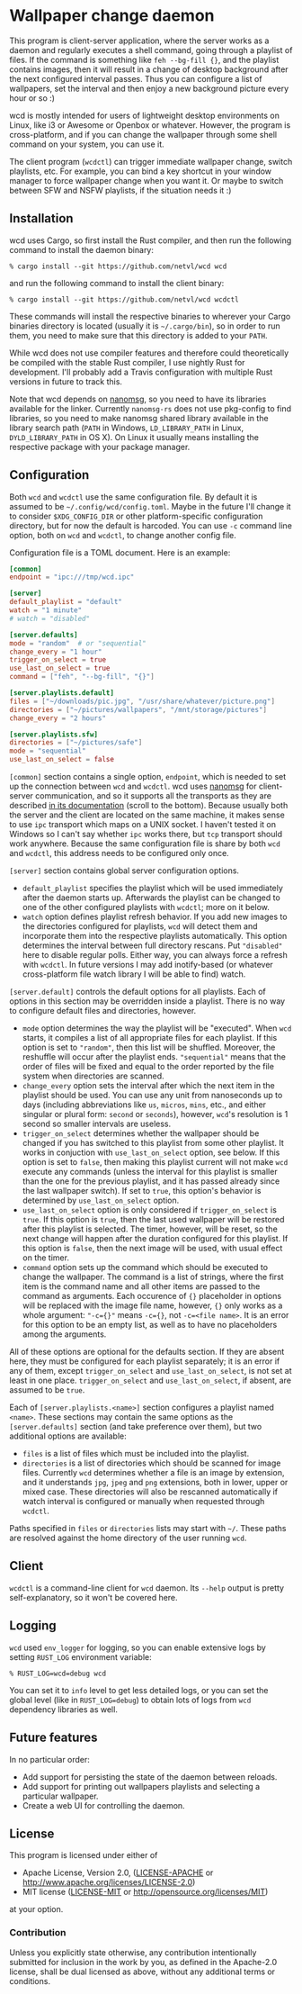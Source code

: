 # Wallpaper change daemon

This program is client-server application, where the server works as a daemon and regularly
executes a shell command, going through a playlist of files. If the command is something like
`feh --bg-fill {}`, and the playlist contains images, then it will result in a change of
desktop background after the next configured interval passes. Thus you can configure a list
of wallpapers, set the interval and then enjoy a new background picture every hour or so :)

wcd is mostly intended for users of lightweight desktop environments on Linux, like i3 or Awesome
or Openbox or whatever. However, the program is cross-platform, and if you can change the
wallpaper through some shell command on your system, you can use it.

The client program (`wcdctl`) can trigger immediate wallpaper change, switch playlists, etc.
For example, you can bind a key shortcut in your window manager to force wallpaper change
when you want it. Or maybe to switch between SFW and NSFW playlists, if the situation needs it :)

## Installation

wcd uses Cargo, so first install the Rust compiler, and then run the following command to 
install the daemon binary:

```
% cargo install --git https://github.com/netvl/wcd wcd
```

and run the following command to install the client binary:

```
% cargo install --git https://github.com/netvl/wcd wcdctl
```

These commands will install the respective binaries to wherever your Cargo binaries
directory is located (usually it is `~/.cargo/bin`), so in order to run them, you need to make
sure that this directory is added to your `PATH`.

While wcd does not use compiler features and therefore could theoretically be compiled with
the stable Rust compiler, I use nightly Rust for development. I'll probably add a Travis
configuration with multiple Rust versions in future to track this.

Note that wcd depends on [nanomsg](http://nanomsg.org/), so you need to have its libraries
available for the linker. Currently `nanomsg-rs` does not use pkg-config to find libraries,
so you need to make nanomsg shared library available in the library search path (`PATH` in 
Windows, `LD_LIBRARY_PATH` in Linux, `DYLD_LIBRARY_PATH` in OS X). On Linux it usually means
installing the respective package with your package manager.

## Configuration

Both `wcd` and `wcdctl` use the same configuration file. By default it is assumed to be
`~/.config/wcd/config.toml`. Maybe in the future I'll change it to consider `$XDG_CONFIG_DIR`
or other platform-specific configuration directory, but for now the default is harcoded.
You can use `-c` command line option, both on `wcd` and `wcdctl`, to change another config
file.

Configuration file is a TOML document. Here is an example:

```toml
[common]
endpoint = "ipc:///tmp/wcd.ipc"

[server]
default_playlist = "default"
watch = "1 minute"
# watch = "disabled"

[server.defaults]
mode = "random"  # or "sequential"
change_every = "1 hour"
trigger_on_select = true
use_last_on_select = true
command = ["feh", "--bg-fill", "{}"]

[server.playlists.default]
files = ["~/downloads/pic.jpg", "/usr/share/whatever/picture.png"]
directories = ["~/pictures/wallpapers", "/mnt/storage/pictures"]
change_every = "2 hours"

[server.playlists.sfw]
directories = ["~/pictures/safe"]
mode = "sequential"
use_last_on_select = false
```

`[common]` section contains a single option, `endpoint`, which is needed to set up the connection
between `wcd` and `wcdctl`. wcd uses [nanomsg](http://nanomsg.org/) for client-server
communication, and so it supports all the transports as they are described 
[in its documentation](http://nanomsg.org/v0.8/nanomsg.7.html) (scroll to the bottom). Because
usually both the server and the client are located on the same machine, it makes sense to
use `ipc` transport which maps on a UNIX socket. I haven't tested it on Windows so I can't say
whether `ipc` works there, but `tcp` transport should work anywhere. Because the same
configuration file is share by both `wcd` and `wcdctl`, this address needs to be configured
only once.

`[server]` section contains global server configuration options.
* `default_playlist` specifies the playlist which will be used immediately after the daemon
  starts up. Afterwards the playlist can be changed to one of the other configured playlists
  with `wcdctl`; more on it below.
* `watch` option defines playlist refresh behavior. If you add new images to the directories
  configured for playlists, `wcd` will detect them and incorporate them into the respective
  playlists automatically. This option determines the interval between full directory rescans.
  Put `"disabled"` here to disable regular polls. Either way, you can always force a refresh
  with `wcdctl`. In future versions I may add inotify-based (or whatever cross-platform file
  watch library I will be able to find) watch.

`[server.default]` controls the default options for all playlists. Each of options in this
section may be overridden inside a playlist. There is no way to configure default files
and directories, however.
* `mode` option determines the way the playlist will be "executed". When `wcd` starts,
  it compiles a list of all appropriate files for each playlist. If this option is set
  to `"random"`, then this list will be shuffled. Moreover, the reshuffle will occur after
  the playlist ends. `"sequential"` means that the order of files will be fixed and equal
  to the order reported by the file system when directories are scanned.
* `change_every` option sets the interval after which the next item in the playlist
  should be used. You can use any unit from nanoseconds up to days (including abbreviations
  like `us`, `micros`, `mins`, etc., and either singular or plural form: `second` or `seconds`),
  however, `wcd`'s resolution is 1 second so smaller intervals are useless.
* `trigger_on_select` determines whether the wallpaper should be changed if you has switched
  to this playlist from some other playlist. It works in conjuction with `use_last_on_select`
  option, see below. If this option is set to `false`, then making this playlist current
  will not make `wcd` execute any commands (unless the interval for this playlist is smaller than
  the one for the previous playlist, and it has passed already since the last wallpaper switch).
  If set to `true`, this option's behavior is determined by `use_last_on_select` option.
* `use_last_on_select` option is only considered if `trigger_on_select` is `true`. If this
  option is `true`, then the last used wallpaper will be restored after this playlist is selected.
  The timer, however, will be reset, so the next change will happen after the duration configured
  for this playlist. If this option is `false`, then the next image will be used, with usual
  effect on the timer.
* `command` option sets up the command which should be executed to change the wallpaper. The
  command is a list of strings, where the first item is the command name and all other items
  are passed to the command as arguments. Each occurence of `{}` placeholder in options
  will be replaced with the image file name, however, `{}` only works as a whole argument:
  `"-c={}"` means `-c={}`, not `-c=<file name>`. It is an error for this option to be an
  empty list, as well as to have no placeholders among the arguments.

All of these options are optional for the defaults section. If they are absent here, they must
be configured for each playlist separately; it is an error if any of them, except
`trigger_on_select` and `use_last_on_select`, is not set at least in one place.
`trigger_on_select` and `use_last_on_select`, if absent, are assumed to be `true`.

Each of `[server.playlists.<name>]` section configures a playlist named `<name>`. These sections
may contain the same options as the `[server.defaults]` section (and take preference over them),
but two additional options are available:
* `files` is a list of files which must be included into the playlist.
* `directories` is a list of directories which should be scanned for image files. Currently
  `wcd` determines whether a file is an image by extension, and it understands `jpg`, `jpeg`
  and `png` extensions, both in lower, upper or mixed case. These directories will also be
  rescanned automatically if watch interval is configured or manually when requested through
  `wcdctl`.

Paths specified in `files` or `directories` lists may start with `~/`. These paths are resolved
against the home directory of the user running `wcd`.

## Client

`wcdctl` is a command-line client for `wcd` daemon. Its `--help` output is pretty self-explanatory,
so it won't be covered here.

## Logging

`wcd` used `env_logger` for logging, so you can enable extensive logs by setting `RUST_LOG`
environment variable:

```
% RUST_LOG=wcd=debug wcd
```

You can set it to `info` level to get less detailed logs, or you can set the global level
(like in `RUST_LOG=debug`) to obtain lots of logs from `wcd` dependency libraries as well.

## Future features

In no particular order:

* Add support for persisting the state of the daemon between reloads.
* Add support for printing out wallpapers playlists and selecting a particular wallpaper.
* Create a web UI for controlling the daemon.

## License

This program is licensed under either of

 * Apache License, Version 2.0, ([LICENSE-APACHE](LICENSE-APACHE) or http://www.apache.org/licenses/LICENSE-2.0)
 * MIT license ([LICENSE-MIT](LICENSE-MIT) or http://opensource.org/licenses/MIT)

at your option.

### Contribution

Unless you explicitly state otherwise, any contribution intentionally submitted
for inclusion in the work by you, as defined in the Apache-2.0 license, shall be dual licensed 
as above, without any additional terms or conditions.
